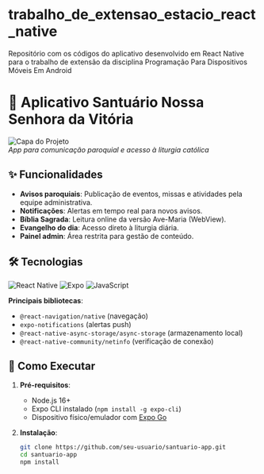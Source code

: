 # trabalho_de_extensao_estacio_react_native
Repositório com os códigos do aplicativo desenvolvido em React Native para o trabalho de extensão da disciplina Programação Para Dispositivos Móveis Em Android

# 📱 Aplicativo Santuário Nossa Senhora da Vitória

![Capa do Projeto](https://via.placeholder.com/800x400/5D4037/FFFFFF?text=Santuário+N.S.+da+Vitória)  
*App para comunicação paroquial e acesso à liturgia católica*

## ✨ Funcionalidades
- **Avisos paroquiais**: Publicação de eventos, missas e atividades pela equipe administrativa.
- **Notificações**: Alertas em tempo real para novos avisos.
- **Bíblia Sagrada**: Leitura online da versão Ave-Maria (WebView).
- **Evangelho do dia**: Acesso direto à liturgia diária.
- **Painel admin**: Área restrita para gestão de conteúdo.

## 🛠 Tecnologias
![React Native](https://img.shields.io/badge/React_Native-20232A?style=for-the-badge&logo=react&logoColor=61DAFB)
![Expo](https://img.shields.io/badge/Expo-1B1F23?style=for-the-badge&logo=expo&logoColor=white)
![JavaScript](https://img.shields.io/badge/JavaScript-F7DF1E?style=for-the-badge&logo=javascript&logoColor=black)

**Principais bibliotecas**:
- `@react-navigation/native` (navegação)
- `expo-notifications` (alertas push)
- `@react-native-async-storage/async-storage` (armazenamento local)
- `@react-native-community/netinfo` (verificação de conexão)

## 🚀 Como Executar
1. **Pré-requisitos**:
   - Node.js 16+
   - Expo CLI instalado (`npm install -g expo-cli`)
   - Dispositivo físico/emulador com [Expo Go](https://expo.dev/client)

2. **Instalação**:
   ```bash
   git clone https://github.com/seu-usuario/santuario-app.git
   cd santuario-app
   npm install
